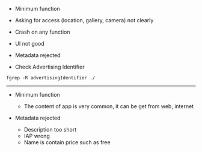 * Minimum function
* Asking for access (location, gallery, camera) not clearly
* Crash on any function
* UI not good
* Metadata rejected

* Check Advertising Identifier

```
fgrep -R advertisingIdentifier ./
```

--------------------------

* Minimum function
  * The content of app is very common, it can be get from web, internet

* Metadata rejected 
  * Description too short
  * IAP wrong
  * Name is contain price such as free
